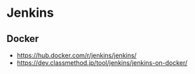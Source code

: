 # Jenkins

## Docker
* https://hub.docker.com/r/jenkins/jenkins/
* https://dev.classmethod.jp/tool/jenkins/jenkins-on-docker/
